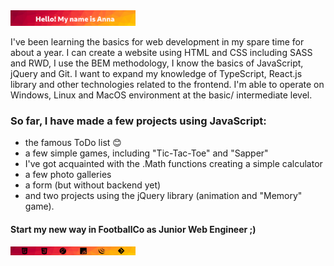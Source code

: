 <img src="https://github.com/90AnnaG/90AnnaG/blob/master/hello.png" alt="hello" style="max-width: 200px" />

I've been learning the basics for web development in my spare time for about a year. I can create a website using HTML and CSS including SASS and RWD, I use the BEM methodology, I know the basics of JavaScript, jQuery and Git. I want to expand my knowledge of TypeScript, React.js library and other technologies related to the frontend. I'm able to operate on Windows, Linux and MacOS environment at the basic/ intermediate level.

 ### So far, I have made a few projects using JavaScript:
 - the famous ToDo list :blush:
 - a few simple games, including "Tic-Tac-Toe" and "Sapper"
 - I've got acquainted with the .Math functions creating a simple calculator
 - a few photo galleries
 - a form (but without backend yet)
 - and two projects using the jQuery library (animation and "Memory" game).

#### Start my new way in FootballCo as Junior Web Engineer ;)

<img src="https://github.com/90AnnaG/90AnnaG/blob/master/technology.png" alt="hello" style="max-width: 200px" />
